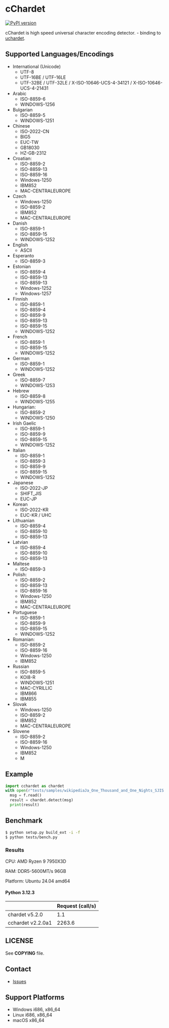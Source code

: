 cChardet
========

[![PyPI version](https://badge.fury.io/py/cchardet.svg)](https://badge.fury.io/py/cchardet)

cChardet is high speed universal character encoding detector. - binding to [uchardet](https://github.com/PyYoshi/uchardet).

## Supported Languages/Encodings

- International (Unicode)
  - UTF-8
  - UTF-16BE / UTF-16LE
  - UTF-32BE / UTF-32LE / X-ISO-10646-UCS-4-34121 / X-ISO-10646-UCS-4-21431
- Arabic
  - ISO-8859-6
  - WINDOWS-1256
- Bulgarian
  - ISO-8859-5
  - WINDOWS-1251
- Chinese
  - ISO-2022-CN
  - BIG5
  - EUC-TW
  - GB18030
  - HZ-GB-2312
- Croatian:
  - ISO-8859-2
  - ISO-8859-13
  - ISO-8859-16
  - Windows-1250
  - IBM852
  - MAC-CENTRALEUROPE
- Czech
  - Windows-1250
  - ISO-8859-2
  - IBM852
  - MAC-CENTRALEUROPE
- Danish
  - ISO-8859-1
  - ISO-8859-15
  - WINDOWS-1252
- English
  - ASCII
- Esperanto
  - ISO-8859-3
- Estonian
  - ISO-8859-4
  - ISO-8859-13
  - ISO-8859-13
  - Windows-1252
  - Windows-1257
- Finnish
  - ISO-8859-1
  - ISO-8859-4
  - ISO-8859-9
  - ISO-8859-13
  - ISO-8859-15
  - WINDOWS-1252
- French
  - ISO-8859-1
  - ISO-8859-15
  - WINDOWS-1252
- German
  - ISO-8859-1
  - WINDOWS-1252
- Greek
  - ISO-8859-7
  - WINDOWS-1253
- Hebrew
  - ISO-8859-8
  - WINDOWS-1255
- Hungarian:
  - ISO-8859-2
  - WINDOWS-1250
- Irish Gaelic
  - ISO-8859-1
  - ISO-8859-9
  - ISO-8859-15
  - WINDOWS-1252
- Italian
  - ISO-8859-1
  - ISO-8859-3
  - ISO-8859-9
  - ISO-8859-15
  - WINDOWS-1252
- Japanese
  - ISO-2022-JP
  - SHIFT_JIS
  - EUC-JP
- Korean
  - ISO-2022-KR
  - EUC-KR / UHC
- Lithuanian
  - ISO-8859-4
  - ISO-8859-10
  - ISO-8859-13
- Latvian
  - ISO-8859-4
  - ISO-8859-10
  - ISO-8859-13
- Maltese
  - ISO-8859-3
- Polish:
  - ISO-8859-2
  - ISO-8859-13
  - ISO-8859-16
  - Windows-1250
  - IBM852
  - MAC-CENTRALEUROPE
- Portuguese
  - ISO-8859-1
  - ISO-8859-9
  - ISO-8859-15
  - WINDOWS-1252
- Romanian:
  - ISO-8859-2
  - ISO-8859-16
  - Windows-1250
  - IBM852
- Russian
  - ISO-8859-5
  - KOI8-R
  - WINDOWS-1251
  - MAC-CYRILLIC
  - IBM866
  - IBM855
- Slovak
  - Windows-1250
  - ISO-8859-2
  - IBM852
  - MAC-CENTRALEUROPE
- Slovene
  - ISO-8859-2
  - ISO-8859-16
  - Windows-1250
  - IBM852
  - M

## Example

```python
import cchardet as chardet
with open(r"tests/samples/wikipediaJa_One_Thousand_and_One_Nights_SJIS.txt", "rb") as f:
  msg = f.read()
  result = chardet.detect(msg)
  print(result)
```

## Benchmark

```bash
$ python setup.py build_ext -i -f
$ python tests/bench.py
```

### Results

CPU: AMD Ryzen 9 7950X3D

RAM: DDR5-5600MT/s 96GB

Platform: Ubuntu 24.04 amd64

#### Python 3.12.3

|                   | Request (call/s) |
|-------------------|------------------|
| chardet v5.2.0    | 1.1              |
| cchardet v2.2.0a1 | 2263.6           |

## LICENSE

See **COPYING** file.

## Contact

- [Issues](https://github.com/PyYoshi/cChardet/issues?page=1&state=open)

## Support Platforms

- Windows i686, x86_64
- Linux i686, x86_64
- macOS x86_64
